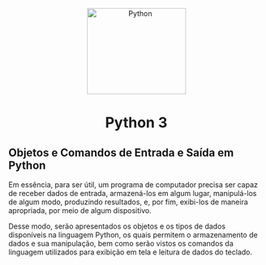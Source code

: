 <p align="center">
    <img src="https://www.svgrepo.com/show/376344/python.svg" height="170" width="195" alt="Python" />
</p>

<h1 align="center">Python 3</h1>



## Objetos e Comandos de Entrada e Saída em Python


<p> Em essência, para ser útil, um programa de computador precisa ser capaz
de receber dados de entrada, armazená-los em algum lugar, manipulá-los de
algum modo, produzindo resultados, e, por fim, exibi-los de maneira
apropriada, por meio de algum dispositivo.</p>

<p>Desse modo, serão apresentados os objetos e os tipos de dados disponíveis
na linguagem Python, os quais permitem o armazenamento de dados e sua
manipulação, bem como serão vistos os comandos da linguagem utilizados
para exibição em tela e leitura de dados do teclado.</p>
